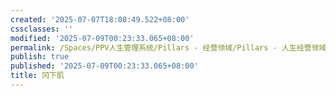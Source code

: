 ```yaml
---
created: '2025-07-07T18:08:49.522+08:00'
cssclasses: ''
modified: '2025-07-09T00:23:33.065+08:00'
permalink: /Spaces/PPV人生管理系统/Pillars - 经营领域/Pillars - 人生经营领域/运动/增肌减脂计划/肌肉部位库/肌肉库/冈下肌.md
publish: true
published: '2025-07-09T00:23:33.065+08:00'
title: 冈下肌
---
```

